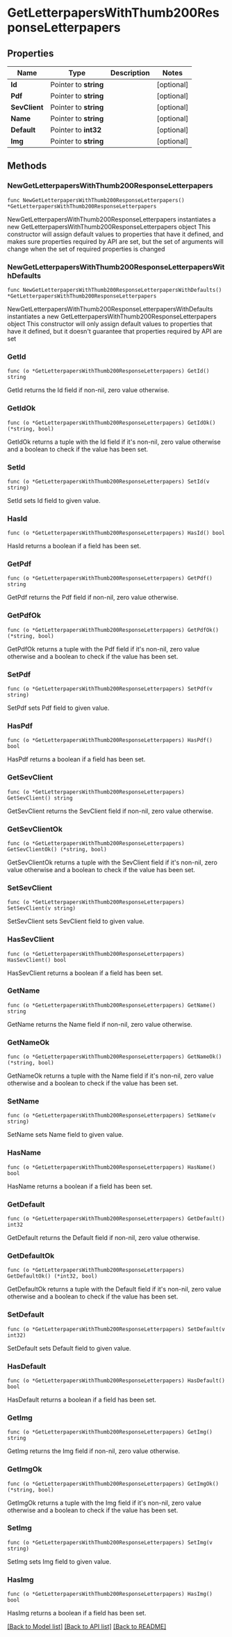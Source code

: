 # GetLetterpapersWithThumb200ResponseLetterpapers

## Properties

Name | Type | Description | Notes
------------ | ------------- | ------------- | -------------
**Id** | Pointer to **string** |  | [optional] 
**Pdf** | Pointer to **string** |  | [optional] 
**SevClient** | Pointer to **string** |  | [optional] 
**Name** | Pointer to **string** |  | [optional] 
**Default** | Pointer to **int32** |  | [optional] 
**Img** | Pointer to **string** |  | [optional] 

## Methods

### NewGetLetterpapersWithThumb200ResponseLetterpapers

`func NewGetLetterpapersWithThumb200ResponseLetterpapers() *GetLetterpapersWithThumb200ResponseLetterpapers`

NewGetLetterpapersWithThumb200ResponseLetterpapers instantiates a new GetLetterpapersWithThumb200ResponseLetterpapers object
This constructor will assign default values to properties that have it defined,
and makes sure properties required by API are set, but the set of arguments
will change when the set of required properties is changed

### NewGetLetterpapersWithThumb200ResponseLetterpapersWithDefaults

`func NewGetLetterpapersWithThumb200ResponseLetterpapersWithDefaults() *GetLetterpapersWithThumb200ResponseLetterpapers`

NewGetLetterpapersWithThumb200ResponseLetterpapersWithDefaults instantiates a new GetLetterpapersWithThumb200ResponseLetterpapers object
This constructor will only assign default values to properties that have it defined,
but it doesn't guarantee that properties required by API are set

### GetId

`func (o *GetLetterpapersWithThumb200ResponseLetterpapers) GetId() string`

GetId returns the Id field if non-nil, zero value otherwise.

### GetIdOk

`func (o *GetLetterpapersWithThumb200ResponseLetterpapers) GetIdOk() (*string, bool)`

GetIdOk returns a tuple with the Id field if it's non-nil, zero value otherwise
and a boolean to check if the value has been set.

### SetId

`func (o *GetLetterpapersWithThumb200ResponseLetterpapers) SetId(v string)`

SetId sets Id field to given value.

### HasId

`func (o *GetLetterpapersWithThumb200ResponseLetterpapers) HasId() bool`

HasId returns a boolean if a field has been set.

### GetPdf

`func (o *GetLetterpapersWithThumb200ResponseLetterpapers) GetPdf() string`

GetPdf returns the Pdf field if non-nil, zero value otherwise.

### GetPdfOk

`func (o *GetLetterpapersWithThumb200ResponseLetterpapers) GetPdfOk() (*string, bool)`

GetPdfOk returns a tuple with the Pdf field if it's non-nil, zero value otherwise
and a boolean to check if the value has been set.

### SetPdf

`func (o *GetLetterpapersWithThumb200ResponseLetterpapers) SetPdf(v string)`

SetPdf sets Pdf field to given value.

### HasPdf

`func (o *GetLetterpapersWithThumb200ResponseLetterpapers) HasPdf() bool`

HasPdf returns a boolean if a field has been set.

### GetSevClient

`func (o *GetLetterpapersWithThumb200ResponseLetterpapers) GetSevClient() string`

GetSevClient returns the SevClient field if non-nil, zero value otherwise.

### GetSevClientOk

`func (o *GetLetterpapersWithThumb200ResponseLetterpapers) GetSevClientOk() (*string, bool)`

GetSevClientOk returns a tuple with the SevClient field if it's non-nil, zero value otherwise
and a boolean to check if the value has been set.

### SetSevClient

`func (o *GetLetterpapersWithThumb200ResponseLetterpapers) SetSevClient(v string)`

SetSevClient sets SevClient field to given value.

### HasSevClient

`func (o *GetLetterpapersWithThumb200ResponseLetterpapers) HasSevClient() bool`

HasSevClient returns a boolean if a field has been set.

### GetName

`func (o *GetLetterpapersWithThumb200ResponseLetterpapers) GetName() string`

GetName returns the Name field if non-nil, zero value otherwise.

### GetNameOk

`func (o *GetLetterpapersWithThumb200ResponseLetterpapers) GetNameOk() (*string, bool)`

GetNameOk returns a tuple with the Name field if it's non-nil, zero value otherwise
and a boolean to check if the value has been set.

### SetName

`func (o *GetLetterpapersWithThumb200ResponseLetterpapers) SetName(v string)`

SetName sets Name field to given value.

### HasName

`func (o *GetLetterpapersWithThumb200ResponseLetterpapers) HasName() bool`

HasName returns a boolean if a field has been set.

### GetDefault

`func (o *GetLetterpapersWithThumb200ResponseLetterpapers) GetDefault() int32`

GetDefault returns the Default field if non-nil, zero value otherwise.

### GetDefaultOk

`func (o *GetLetterpapersWithThumb200ResponseLetterpapers) GetDefaultOk() (*int32, bool)`

GetDefaultOk returns a tuple with the Default field if it's non-nil, zero value otherwise
and a boolean to check if the value has been set.

### SetDefault

`func (o *GetLetterpapersWithThumb200ResponseLetterpapers) SetDefault(v int32)`

SetDefault sets Default field to given value.

### HasDefault

`func (o *GetLetterpapersWithThumb200ResponseLetterpapers) HasDefault() bool`

HasDefault returns a boolean if a field has been set.

### GetImg

`func (o *GetLetterpapersWithThumb200ResponseLetterpapers) GetImg() string`

GetImg returns the Img field if non-nil, zero value otherwise.

### GetImgOk

`func (o *GetLetterpapersWithThumb200ResponseLetterpapers) GetImgOk() (*string, bool)`

GetImgOk returns a tuple with the Img field if it's non-nil, zero value otherwise
and a boolean to check if the value has been set.

### SetImg

`func (o *GetLetterpapersWithThumb200ResponseLetterpapers) SetImg(v string)`

SetImg sets Img field to given value.

### HasImg

`func (o *GetLetterpapersWithThumb200ResponseLetterpapers) HasImg() bool`

HasImg returns a boolean if a field has been set.


[[Back to Model list]](../README.md#documentation-for-models) [[Back to API list]](../README.md#documentation-for-api-endpoints) [[Back to README]](../README.md)


